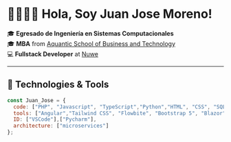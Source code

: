 ﻿# 👨👨🏾‍💻 Hola, Soy Juan Jose Moreno!

🎓 **Egresado de Ingeniería en Sistemas Computacionales**  
🎓 **MBA** from [Aquantic School of Business and Technology](https://aquanticbs.com)  
💻 **Fullstack Developer** at [Nuwe](https://nuwe.io)  

---

## 🔧 Technologies & Tools

```javascript
const Juan_Jose = {
  code: ["PHP", "Javascript", "TypeScript","Python","HTML", "CSS", "SQL", "C#"],
  tools: ["Angular","Tailwind CSS", "Flowbite", "Bootstrap 5", "Blazor", "MySql", ".NET V8"],
  ID: ["VSCode"],["Pycharm"],
  architecture: ["microservices"]
};
